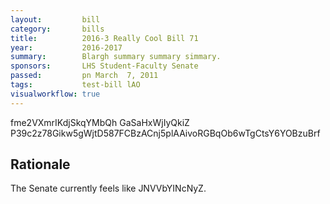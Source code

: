 ```yaml
---
layout:         bill
category:       bills
title:          2016-3 Really Cool Bill 71
year:           2016-2017
summary:        Blargh summary summary simmary.
sponsors:       LHS Student-Faculty Senate
passed:         pn March  7, 2011
tags:           test-bill lAO
visualworkflow: true
---
```



fme2VXmrIKdjSkqYMbQh GaSaHxWjIyQkiZ P39c2z78Gikw5gWjtD587FCBzACnj5plAAivoRGBqOb6wTgCtsY6YOBzuBrf 




Rationale
---------
The Senate currently feels like JNVVbYINcNyZ.
